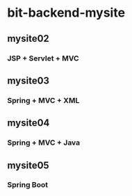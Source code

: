 # bit-backend-mysite
## mysite02
### JSP + Servlet + MVC
## mysite03
### Spring + MVC + XML
## mysite04
### Spring + MVC + Java
## mysite05
### Spring Boot
